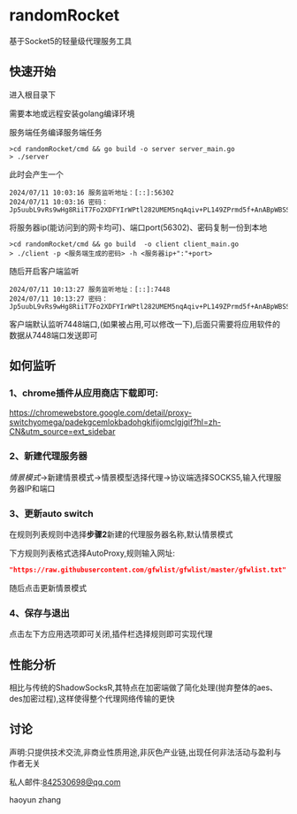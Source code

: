 # randomRocket

基于Socket5的轻量级代理服务工具

## 快速开始

进入根目录下

需要本地或远程安装golang编译环境

服务端任务编译服务端任务

```shell
>cd randomRocket/cmd && go build -o server server_main.go
> ./server
```

此时会产生一个

```shell
2024/07/11 10:03:16 服务监听地址：[::]:56302
2024/07/11 10:03:16 密码：
Jp5uubL9vRs9wHg8RiiT7Fo2XDFYIrWPtl282UMEM5nqAqiv+PL149ZPrmd5f+AnABpWBSSnl4GknzUPoZhTsVvkUZArVQaAFRzl3k7fZUq/GKVZq0UyDe/BQNHJg6y4JYXw/GiO6/vPEC9jmrCb3AwWCsXMwmbzcIzKOA5sfMugvsgdLPHtw/bao4pHP7dfls5NYXdJ54YL+SMSBx6inSEBzfq6iJVyA0j06Omzrd0Jc9Vk29I6h5JSgmrEXtMt9xdX7ip64RFv2BOqqcZEtDR7cWBLLlScCKb+UBlM1EHQ/xTibXW7xzcflCAwaZEpdnSJYot+QtfmjX07Pms5hA==
```

将服务器ip(能访问到的网卡均可)、端口port(56302)、密码复制一份到本地

```shell
>cd randomRocket/cmd && go build  -o client client_main.go 
> ./client -p <服务端生成的密码> -h <服务器ip+":"+port>
```

随后开启客户端监听

```shell
2024/07/11 10:13:27 服务监听地址：[::]:7448
2024/07/11 10:13:27 密码：
Jp5uubL9vRs9wHg8RiiT7Fo2XDFYIrWPtl282UMEM5nqAqiv+PL149ZPrmd5f+AnABpWBSSnl4GknzUPoZhTsVvkUZArVQaAFRzl3k7fZUq/GKVZq0UyDe/BQNHJg6y4JYXw/GiO6/vPEC9jmrCb3AwWCsXMwmbzcIzKOA5sfMugvsgdLPHtw/bao4pHP7dfls5NYXdJ54YL+SMSBx6inSEBzfq6iJVyA0j06Omzrd0Jc9Vk29I6h5JSgmrEXtMt9xdX7ip64RFv2BOqqcZEtDR7cWBLLlScCKb+UBlM1EHQ/xTibXW7xzcflCAwaZEpdnSJYot+QtfmjX07Pms5hA==
```

客户端默认监听7448端口,(如果被占用,可以修改一下),后面只需要将应用软件的数据从7448端口发送即可

## 如何监听

### 1、chrome插件从应用商店下载即可:

https://chromewebstore.google.com/detail/proxy-switchyomega/padekgcemlokbadohgkifijomclgjgif?hl=zh-CN&utm_source=ext_sidebar

### 2、新建代理服务器

*情景模式*->新建情景模式->情景模型选择代理->协议端选择SOCKS5,输入代理服务器IP和端口

### 3、更新auto switch

在规则列表规则中选择**步骤2**新建的代理服务器名称,默认情景模式

下方规则列表格式选择AutoProxy,规则输入网址:

```json
"https://raw.githubusercontent.com/gfwlist/gfwlist/master/gfwlist.txt"
```

随后点击更新情景模式

### 4、保存与退出

点击左下方应用选项即可关闭,插件栏选择规则即可实现代理

## 性能分析

相比与传统的ShadowSocksR,其特点在加密端做了简化处理(抛弃整体的aes、des加密过程),这样使得整个代理网络传输的更快

## 讨论

声明:只提供技术交流,非商业性质用途,非灰色产业链,出现任何非法活动与盈利与作者无关

私人邮件:842530698@qq.com

haoyun zhang